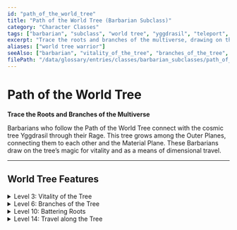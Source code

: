```yaml
---
id: "path_of_the_world_tree"
title: "Path of the World Tree (Barbarian Subclass)"
category: "Character Classes"
tags: ["barbarian", "subclass", "world tree", "yggdrasil", "teleport", "vitality"]
excerpt: "Trace the roots and branches of the multiverse, drawing on the World Tree's vitality and power of travel."
aliases: ["world tree warrior"]
seeAlso: ["barbarian", "vitality_of_the_tree", "branches_of_the_tree", "teleport"]
filePath: "/data/glossary/entries/classes/barbarian_subclasses/path_of_the_world_tree.md"
---
```

# Path of the World Tree

**Trace the Roots and Branches of the Multiverse**

Barbarians who follow the Path of the World Tree connect with the cosmic tree Yggdrasil through their <span data-term-id="rage" class="glossary-term-link-from-markdown">Rage</span>. This tree grows among the <span data-term-id="outer_planes" class="glossary-term-link-from-markdown">Outer Planes</span>, connecting them to each other and the <span data-term-id="material_plane" class="glossary-term-link-from-markdown">Material Plane</span>. These Barbarians draw on the tree’s magic for vitality and as a means of dimensional travel.

---
## World Tree Features

<details id="world-tree-level-3-vitality-of-the-tree">
  <summary>Level 3: Vitality of the Tree</summary>
  <div>
    <p>Your <span data-term-id="rage" class="glossary-term-link-from-markdown">Rage</span> taps into the life force of the World Tree. You gain the following benefits.</p>
    <ul>
      <li><strong>Vitality Surge.</strong> When you activate your <span data-term-id="rage" class="glossary-term-link-from-markdown">Rage</span>, you gain a number of <span data-term-id="temporary_hp" class="glossary-term-link-from-markdown">Temporary Hit Points</span> equal to your Barbarian level.</li>
      <li><strong>Life-Giving Force.</strong> At the start of each of your turns while your <span data-term-id="rage" class="glossary-term-link-from-markdown">Rage</span> is active, you can choose another creature within 10 feet of yourself to gain <span data-term-id="temporary_hp" class="glossary-term-link-from-markdown">Temporary Hit Points</span>. To determine the number of <span data-term-id="temporary_hp" class="glossary-term-link-from-markdown">Temporary Hit Points</span>, roll a number of d6s equal to your Rage Damage bonus, and add them together. If any of these <span data-term-id="temporary_hp" class="glossary-term-link-from-markdown">Temporary Hit Points</span> remain when your <span data-term-id="rage" class="glossary-term-link-from-markdown">Rage</span> ends, they vanish.</li>
    </ul>
  </div>
</details>

<details id="world-tree-level-6-branches-of-the-tree">
  <summary>Level 6: Branches of the Tree</summary>
  <div>
    <p>Whenever a creature you can see starts its turn within 30 feet of you while your <span data-term-id="rage" class="glossary-term-link-from-markdown">Rage</span> is active, you can take a <span data-term-id="reaction" class="glossary-term-link-from-markdown">Reaction</span> to summon spectral branches of the World Tree around it. The target must succeed on a <span data-term-id="strength" class="glossary-term-link-from-markdown">Strength</span> <span data-term-id="saving_throw" class="glossary-term-link-from-markdown">saving throw</span> (DC 8 plus your <span data-term-id="strength" class="glossary-term-link-from-markdown">Strength</span> modifier and <span data-term-id="proficiency_bonus" class="glossary-term-link-from-markdown">Proficiency Bonus</span>) or be teleported to an unoccupied space you can see within 5 feet of yourself or in the nearest unoccupied space you can see. After the target teleports, you can reduce its <span data-term-id="speed" class="glossary-term-link-from-markdown">Speed</span> to 0 until the end of the current turn.</p>
  </div>
</details>

<details id="world-tree-level-10-battering-roots">
  <summary>Level 10: Battering Roots</summary>
  <div>
    <p>During your turn, your reach is 10 feet greater with any Melee weapon that has the Heavy or Versatile property, as tendrils of the World Tree extend from you. When you hit with such a weapon on your turn, you can activate the Push or Topple mastery property in addition to a different mastery property you’re using with that weapon.</p>
  </div>
</details>

<details id="world-tree-level-14-travel-along-the-tree">
  <summary>Level 14: Travel along the Tree</summary>
  <div>
    <p>When you activate your <span data-term-id="rage" class="glossary-term-link-from-markdown">Rage</span> and as a <span data-term-id="bonus_action" class="glossary-term-link-from-markdown">Bonus Action</span> while your <span data-term-id="rage" class="glossary-term-link-from-markdown">Rage</span> is active, you can teleport up to 60 feet to an unoccupied space you can see.</p>
    <p>In addition, once per <span data-term-id="rage" class="glossary-term-link-from-markdown">Rage</span>, you can increase the range of that teleport to 150 feet. When you do so, you can also bring up to six willing creatures who are within 10 feet of you. Each creature teleports to an unoccupied space of your choice within 10 feet of your destination space.</p>
  </div>
</details>